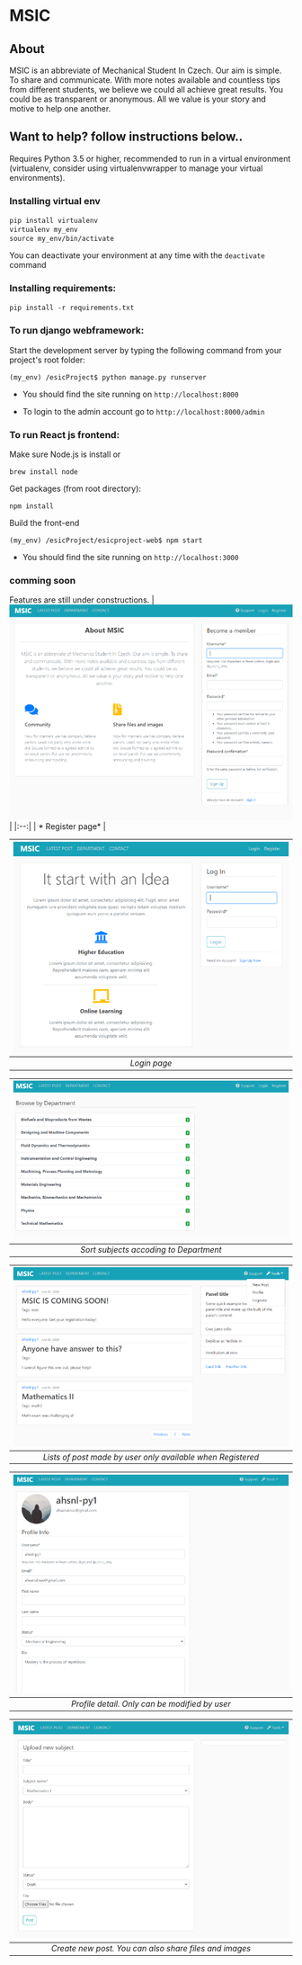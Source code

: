 # MSIC
## About
MSIC is an abbreviate of Mechanical Student In Czech. Our aim is simple. To share and communicate. With more notes available and countless tips from different students, we believe we could all achieve great results. You could be as transparent or anonymous. All we value is your story and motive to help one another. 

## Want to help? follow instructions below..
Requires Python 3.5 or higher, recommended to run in a virtual environment (virtualenv, consider using virtualenvwrapper to manage your virtual environments).

### Installing virtual env 
```
pip install virtualenv
virtualenv my_env
source my_env/bin/activate
```
You can deactivate your environment at any time with the `deactivate` command

### Installing requirements:
```
pip install -r requirements.txt
```

### To run django webframework:
Start the development server by typing the following command from your project's root folder:
```
(my_env) /esicProject$ python manage.py runserver 
```

* You should find the site running on `http://localhost:8000`

* To login to the admin account go to `http://localhost:8000/admin`

### To run React js frontend:
Make sure Node.js is install or 
```
brew install node
```
Get packages (from root directory):
```
npm install
```
Build the front-end
```
(my_env) /esicProject/esicproject-web$ npm start
```
* You should find the site running on `http://localhost:3000`

### comming soon
Features are still under constructions. 
| ![](devPages/registerNow.PNG)  | 
|:--:| 
| * Register page* |

| ![](devPages/loginPage.PNG) | 
|:--:| 
| *Login page* |

| ![](devPages/departmentList.PNG) | 
|:--:| 
| *Sort subjects accoding to Department* |

| ![](devPages/Listpage2.PNG)  | 
|:--:| 
| *Lists of post made by user only available when Registered* |

| ![](devPages/profile.PNG)  | 
|:--:| 
| *Profile detail. Only can be modified by user*  |

| ![](devPages/createNewPost.PNG)  | 
|:--:| 
| *Create new post. You can also share files and images*  |

